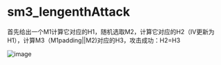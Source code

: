 # sm3_lengenthAttack
首先给出一个M1计算它对应的H1，随机选取M2，计算它对应的H2（IV更新为H1），计算M3（M1padding||M2)对应的H3，攻击成功：H2=H3

![image](https://user-images.githubusercontent.com/104714591/180615176-0f8be010-35e1-4521-8e45-8e5c246b30c7.png)
